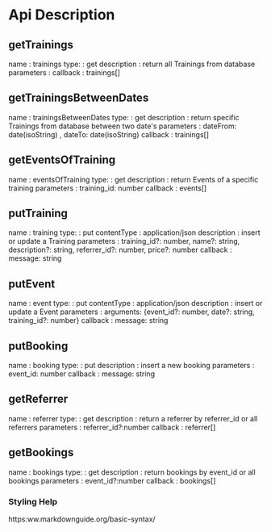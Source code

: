 # Api Description

## getTrainings
name        : trainings
type:       : get
description : return all Trainings from database 
parameters  :
callback    : trainings[]

## getTrainingsBetweenDates
name        : trainingsBetweenDates
type:       : get
description : return specific Trainings from database between two date's 
parameters  : dateFrom: date(isoString) , dateTo: date(isoString)
callback    : trainings[]

## getEventsOfTraining
name        : eventsOfTraining
type:       : get
description : return Events of a specific training
parameters  : training_id: number
callback    : events[]

## putTraining
name        : training
type:       : put
contentType : application/json
description : insert or update a Training
parameters  : training_id?: number, name?: string, description?: string, referrer_id?: number, price?: number
callback    : message: string

## putEvent 
name        : event
type:       : put
contentType : application/json
description : insert or update a Event
parameters  : arguments: {event_id?: number, date?: string, training_id?: number}
callback    : message: string

## putBooking
name        : booking
type:       : put
description : insert a new booking 
parameters  : event_id: number
callback    : message: string

## getReferrer
name        : referrer
type:       : get
description : return a referrer by referrer_id or all referrers 
parameters  : referrer_id?:number
callback    : referrer[]

## getBookings
name        : bookings
type:       : get
description : return bookings by event_id or all bookings 
parameters  : event_id?:number
callback    : bookings[]


### Styling Help
https:ww.markdownguide.org/basic-syntax/